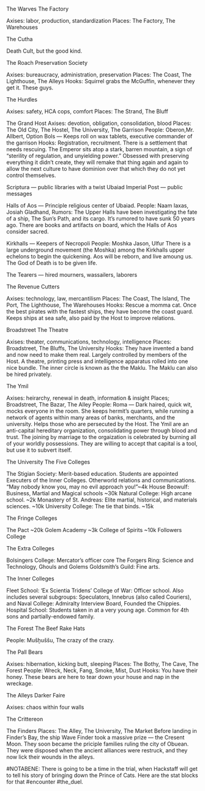 The Warves
The Factory

Axises: labor, production, standardization
Places: The Factory, The Warehouses

The Cutha

Death Cult, but the good kind.

The Roach Preservation Society

Axises: bureaucracy, administration, preservation
Places: The Coast, The Lighthouse, The Alleys
Hooks: Squirrel grabs the McGuffin, whenever they get it.
These guys.

The Hurdles

Axises: safety, HCA cops, comfort
Places: The Strand, The Bluff

The Grand Host
Axises: devotion, obligation, consolidation, blood
Places: The Old City, The Hostel, The University, The Garrison
People: Oberon,Mr. Allbert,
Option Bols — Keeps roll on wax tablets, executive commander of the garrison
Hooks: Registration, recruitment. There is a settlement that needs rescuing.
The Emperor sits atop a stark, barren mountain, a sign of “sterility of regulation, and unyielding power.” Obsessed with preserving everything it didn’t create, they will remake that thing again and again to allow the next culture to have dominion over that which they do not yet control themselves.

Scriptura — public libraries with a twist
Ubaiad Imperial Post — public messages


Halls of Aos — Principle religious center of Ubaiad.
People: Naam Iaxas, Josiah Gladhand,
Rumors: The Upper Halls have been investigating the fate of a ship, The Sun’s Path, and its cargo. It’s rumored to have sunk 50 years ago. There are books and artifacts on board, which the Halls of Aos consider sacred.

Kirkhalls — Keepers of Necropoli
People: Moshka Jason, Ulfur
There is a large underground movement (the Moshka) among the Kirkhalls upper echelons to begin the quickening. Aos will be reborn, and live amoung us. The God of Death is to be given life.

The Tearers — hired mourners, wassailers, laborers

The Revenue Cutters

Axises: technology, law, mercantilism
Places: The Coast, The Island, The Port, The Lighthouse, The Warehouses
Hooks: Rescue a momma cat.
Once the best pirates with the fastest ships, they have become the coast guard. Keeps ships at sea safe, also paid by the Host to improve relations.

Broadstreet
The Theatre

Axises: theater, communications, technology, intelligence
Places: Broadstreet, The Bluffs, The University
Hooks: They have invented a band and now need to make them real.
Largely controlled by members of the Host. A theatre, printing press and intelligence apparatus rolled into one nice bundle. The inner circle is known as the the Maklu. The Maklu can also be hired privately.

The Ymil

Axises: heirarchy, renewal in death, information & insight
Places; Broadstreet, The Bazar, The Alley
People:
Roma — Dark haired, quick wit, mocks everyone in the room. She keeps hermit’s quarters, while running a network of agents within many areas of banks, merchants, and the university. Helps those who are persecuted by the Host.
The Ymil are an anti-capital hereditary organization, consolidating power through blood and trust. The joining by marriage to the orgaization is celebrated by burning all of your worldly possessions. They are willing to accept that capital is a tool, but use it to subvert itself.

The University
The Five Colleges

The Stigian Society: Merit-based education. Students are appointed Executers of the Inner Colleges. Otherworld relations and communications. “May nobody know you, may no evil approach you!”~4k
House Beowulf: Business, Martial and Magical schools ~30k
Natural College: High arcane school. ~2k
Monastery of St. Andreas: Elite martial, historical, and materials sciences. ~10k
University College: The tie that binds. ~15k

The Fringe Colleges

The Pact ~20k
Golem Academy ~3k
College of Spirits ~10k
Followers College

The Extra Colleges

Bolsingers College: Mercator’s officer core
The Forgers Ring: Science and Technology, Ghouls and Golems
Goldsmith’s Guild: Fine arts.

The Inner Colleges

Fleet School: ‘Ex Scientia Tridens’
College of War: Officer school. Also includes several subgroups: Speculators, Innebrus (also called Couriers), and
Naval College: Admiralty Interview Board, Founded the Chippies.
Hospital School: Students taken in at a very young age. Common for 4th sons and partially-endowed family.

The Forest
The Beef Rake Hats

People: Mušḫuššu,
The crazy of the crazy.

The Pall Bears

Axises: hibernation, kicking butt, sleeping
Places: The Bothy, The Cave, The Forest
People: Wreck, Neck, Fang, Smoke, Mist, Dust
Hooks: You have their honey.
These bears are here to tear down your house and nap in the wreckage.

The Alleys
Darker Faire

Axises: chaos within four walls

The Crittereon

The Finders
Places: The Alley, The University, The Market
Before landing in Finder’s Bay, the ship Wave Finder took a massive prize — the Cresent Moon. They soon became the priciple families ruling the city of Obuean. They were disposed when the ancient alliances were restruck, and they now lick their wounds in the alleys.

#NOTABENE: There is going to be a time in the trial, when Hackstaff will get to tell his story of bringing down the Prince of Cats. Here are the stat blocks for that #encounter #the_duel.